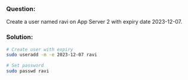 ### Question:
Create a user named ravi on App Server 2 with expiry date 2023-12-07.

### Solution:
```sh
# Create user with expiry
sudo useradd -m -e 2023-12-07 ravi  

# Set password
sudo passwd ravi
```